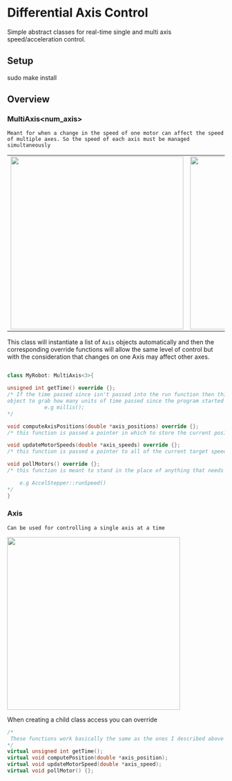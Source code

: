 # Differential Axis Control

Simple abstract classes for real-time single and multi axis speed/acceleration control.
## Setup 
sudo make install 


## Overview
### MultiAxis<num_axis>

```Meant for when a change in the speed of one motor can affect the speed of multiple axes. So the speed of each axis must be managed simultaneously```

|||
|---|---|
|<img src="imgs/Differential-drive.png" width= "400">|<img src="imgs/wrists.jpeg" width= "400">|

This class will instantiate a list of ```Axis``` objects automatically and then the corresponding override functions will allow the same level of control but with the consideration that changes on one Axis may affect other axes.

``` cpp

class MyRobot: MultiAxis<3>{

unsigned int getTime() override {};
/* If the time passed since isn't passed into the run function then this allows the 
object to grab how many units of time passed since the program started and compute speed + acceleration. 
            e.g millis();
*/

void computeAxisPositions(double *axis_positions) override {};
/* this function is passed a pointer in which to store the current position of each controlled axis in order */

void updateMotorSpeeds(double *axis_speeds) override {};
/* this function is passed a pointer to all of the current target speeds that each axis should attempt to achieve. The motor speeds should then be calculated by the user and applied for proper control*/

void pollMotors() override {};
/* this function is meant to stand in the place of anything that needs to be called as often as possible for the motors to move at an appropriate speed

    e.g AccelStepper::runSpeed()
*/
}
```

### Axis
``` Can be used for controlling a single axis at a time ```

<img src="imgs/collab.png" width= "400">

When creating a child class access you can override

``` cpp
/*
 These functions work basically the same as the ones I described above but for a single access it's not necessary to try and override these if you just want to use the MultiAxis class. 
*/
virtual unsigned int getTime();
virtual void computePosition(double *axis_position);
virtual void updateMotorSpeed(double *axis_speed);
virtual void pollMotor() {};
```
